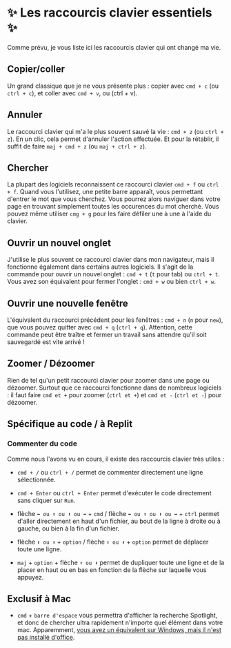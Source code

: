 # ✨ Les raccourcis clavier essentiels ✨

Comme prévu, je vous liste ici les raccourcis clavier qui ont changé ma vie.

## Copier/coller

Un grand classique que je ne vous présente plus : copier avec `cmd + c` (ou `ctrl + c`), et coller avec `cmd + v`, ou (ctrl + v).

## Annuler

Le raccourci clavier qui m'a le plus souvent sauvé la vie : `cmd + z` (ou `ctrl + z`). En un clic, cela permet d'annuler l'action effectuée. Et pour la rétablir, il suffit de faire `maj + cmd + z` (ou `maj + ctrl + z`).

## Chercher

La plupart des logiciels reconnaissent ce raccourci clavier `cmd + f` ou `ctrl + f`. Quand vous l'utilisez, une petite barre apparaît, vous permettant d'entrer le mot que vous cherchez. Vous pourrez alors naviguer dans votre page en trouvant simplement toutes les occurences du mot cherché. Vous pouvez même utiliser `cmg + g` pour les faire défiler une à une à l'aide du clavier.

## Ouvrir un nouvel onglet

J'utilise le plus souvent ce raccourci clavier dans mon navigateur, mais il fonctionne également dans certains autres logiciels. Il s'agit de la commande pour ouvrir un nouvel onglet : `cmd + t` (`t` pour tab) ou `ctrl + t`. Vous avez son équivalent pour fermer l'onglet : `cmd + w` ou bien `ctrl + w`. 

## Ouvrir une nouvelle fenêtre

L'équivalent du raccourci précédent pour les fenêtres : `cmd + n` (`n` pour `new`), que vous pouvez quitter avec `cmd + q` (`ctrl + q`). Attention, cette commande peut être traître et fermer un travail sans attendre qu'il soit sauvegardé est vite arrivé !

## Zoomer / Dézoomer

Rien de tel qu'un petit raccourci clavier pour zoomer dans une page ou dézoomer. Surtout que ce raccourci fonctionne dans de nombreux logiciels : il faut faire `cmd et +` pour zoomer (`ctrl et +`) et `cmd et -` (`ctrl et -`) pour dézoomer.

## Spécifique au code / à Replit

### Commenter du code
Comme nous l'avons vu en cours, il existe des raccourcis clavier très utiles :

- `cmd + /` ou `ctrl + /` permet de commenter directement une ligne sélectionnée.

- `cmd + Enter` ou `ctrl + Enter` permet d'exécuter le code directement sans cliquer sur `Run`.

- flèche `⬅ ou ⬆ ou ⬇ ou ➡️` + `cmd` / flèche `⬅ ou ⬆ ou ⬇ ou ➡️` + `ctrl` permet d'aller directement en haut d'un fichier, au bout de la ligne à droite ou à gauche, ou bien à la fin d'un fichier.

- flèche `⬆ ou ⬇` + `option` / flèche `⬆ ou ⬇` + `option` permet de déplacer toute une ligne.
  
- `maj` + `option` + flèche `⬆ ou ⬇` permet de dupliquer toute une ligne et de la placer en haut ou en bas en fonction de la flèche sur laquelle vous appuyez.
  
## Exclusif à Mac

- `cmd` + `barre d'espace` vous permettra d'afficher la recherche Spotlight, et donc de chercher ultra rapidement n'importe quel élément dans votre mac. Apparemment, [vous avez un équivalent sur Windows, mais il n'est pas installé d'office](https://www.macg.co/galerie/2020/05/quinze-ans-apres-windows-10-dispose-enfin-de-son-spotlight-114149).